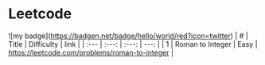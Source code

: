 # Leetcode
!\[my badge\](https://badgen.net/badge/hello/world/red?icon=twitter)
| # | Title | Difficulty | link |
| :---         |     :---:      |    :---:      | ---: |
| 1   | Roman to Integer    | Easy    | https://leetcode.com/problems/roman-to-integer |

